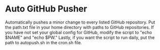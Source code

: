 # Auto GitHub Pusher

Automatically pushes a minor change to every listed GitHub repository. Put the path.txt file in your home directory with paths to GitHub repositories. If you have not set your global config for GitHub, modify the script to "echo $NAME" and "echo $PW." Lastly, if you want the script to run daily, put the path to autopush.sh in the cron.sh file. 